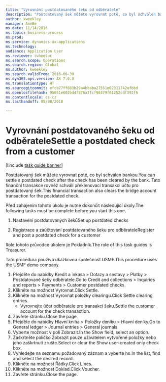 ```yaml
--- 
title: "Vyrovnání postdatovaného šeku od odběratele"
description: "Postdatovaný šek můžete vyrovnat poté, co byl schválen bankou."
author: kweekley
manager: AnnBe
ms.date: 11/14/2016
ms.topic: business-process
ms.prod: 
ms.service: dynamics-ax-applications
ms.technology: 
audience: Application User
ms.reviewer: twheeloc
ms.search.scope: Operations
ms.search.region: Global
ms.author: kweekley
ms.search.validFrom: 2016-06-30
ms.dyn365.ops.version: AX 7.0.0
ms.translationtype: HT
ms.sourcegitcommit: efcb77ff883b29a4bbaba27551e02311742afbbd
ms.openlocfilehash: 95651e602bd4f576a7fcf96379f61252cdf392f6
ms.contentlocale: cs-cz
ms.lasthandoff: 05/08/2018

---
```

# <a name="settle-a-postdated-check-from-a-customer"></a><span data-ttu-id="50a28-103">Vyrovnání postdatovaného šeku od odběratele</span><span class="sxs-lookup"><span data-stu-id="50a28-103">Settle a postdated check from a customer</span></span>

[!include [task guide banner](../../includes/task-guide-banner.md)]

<span data-ttu-id="50a28-104">Postdatovaný šek můžete vyrovnat poté, co byl schválen bankou.</span><span class="sxs-lookup"><span data-stu-id="50a28-104">You can settle a postdated check after the check has been cleared by the bank.</span></span> <span data-ttu-id="50a28-105">Tato finanční transakce rovněž schválí překlenovací transakci účtu pro postdatovaný šek.</span><span class="sxs-lookup"><span data-stu-id="50a28-105">This financial transaction also clears the bridge account transaction for the postdated check.</span></span> 

<span data-ttu-id="50a28-106">Před zahájením tohoto úkolu je nutné dokončit následující úkoly.</span><span class="sxs-lookup"><span data-stu-id="50a28-106">The following tasks must be complete before you start this one.</span></span>

1) <span data-ttu-id="50a28-107">Nastavení postdatovaných šeků</span><span class="sxs-lookup"><span data-stu-id="50a28-107">Set up postdated checks</span></span>

2) <span data-ttu-id="50a28-108">Registrace a zaúčtování postdatovaného šeku pro odběratele</span><span class="sxs-lookup"><span data-stu-id="50a28-108">Register and post a postdated check for a customer</span></span> 



<span data-ttu-id="50a28-109">Role tohoto průvodce úkolem je Pokladník.</span><span class="sxs-lookup"><span data-stu-id="50a28-109">The role of this task guides is Treasurer.</span></span>



<span data-ttu-id="50a28-110">Tato procedura používá ukázkovou společnost USMF.</span><span class="sxs-lookup"><span data-stu-id="50a28-110">This procedure uses the USMF demo company.</span></span>

1. <span data-ttu-id="50a28-111">Přejděte do nabídky Kredit a inkasa > Dotazy a sestavy > Platby > Postdatované šeky odběratele.</span><span class="sxs-lookup"><span data-stu-id="50a28-111">Go to Credit and collections > Inquiries and reports > Payments > Customer postdated checks.</span></span>
2. <span data-ttu-id="50a28-112">Klikněte na možnost Vyrovnat.</span><span class="sxs-lookup"><span data-stu-id="50a28-112">Click Settle.</span></span>
3. <span data-ttu-id="50a28-113">Klikněte na možnost Vyrovnat položky clearingu.</span><span class="sxs-lookup"><span data-stu-id="50a28-113">Click Settle clearing entries.</span></span>
    * <span data-ttu-id="50a28-114">Vyrovnejte účet odběratele pro transakci šeku.</span><span class="sxs-lookup"><span data-stu-id="50a28-114">Settle the customer account for the check transaction.</span></span>  
4. <span data-ttu-id="50a28-115">Zavřete stránku.</span><span class="sxs-lookup"><span data-stu-id="50a28-115">Close the page.</span></span>
5. <span data-ttu-id="50a28-116">Přejděte do nabídky Hlavní kniha > Položky deníku > Hlavní deníky.</span><span class="sxs-lookup"><span data-stu-id="50a28-116">Go to General ledger > Journal entries > General journals.</span></span>
6. <span data-ttu-id="50a28-117">Vyberte možnost v poli Zobrazit.</span><span class="sxs-lookup"><span data-stu-id="50a28-117">In the Show field, select an option.</span></span>
7. <span data-ttu-id="50a28-118">Zaškrtněte políčko Zobrazit pouze uživatelem vytvořené položky nebo jeho zaškrtnutí zrušte.</span><span class="sxs-lookup"><span data-stu-id="50a28-118">Select or clear the Show user-created only check box.</span></span>
8. <span data-ttu-id="50a28-119">Vyhledejte na seznamu požadovaný záznam a vyberte ho.</span><span class="sxs-lookup"><span data-stu-id="50a28-119">In the list, find and select the desired record.</span></span>
9. <span data-ttu-id="50a28-120">Klikněte na možnost Řádky.</span><span class="sxs-lookup"><span data-stu-id="50a28-120">Click Lines.</span></span>
10. <span data-ttu-id="50a28-121">Klikněte na možnost Doklad.</span><span class="sxs-lookup"><span data-stu-id="50a28-121">Click Voucher.</span></span>
11. <span data-ttu-id="50a28-122">Zavřete stránku.</span><span class="sxs-lookup"><span data-stu-id="50a28-122">Close the page.</span></span>


